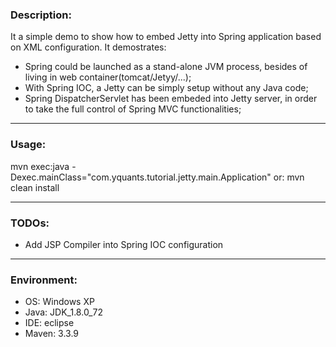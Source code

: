 <html>

<h3>Description:</h3>
<p>
It a simple demo to show how to embed Jetty into Spring application based on XML configuration. It demostrates:
<ul>
<li>Spring could be launched as a stand-alone JVM process, besides of living in web container(tomcat/Jetyy/...);
<li>With Spring IOC, a Jetty can be simply setup without any Java code;
<li>Spring DispatcherServlet has been embeded into Jetty server, in order to take the full control of Spring MVC functionalities;
</ul>

</p>

<hr>
<h3>Usage:</h3>
<p>
	mvn exec:java -Dexec.mainClass="com.yquants.tutorial.jetty.main.Application"
	or:
	mvn clean install
</p>

<hr/>
<h3>TODOs:</h3>
<ul>
<li>Add JSP Compiler into Spring IOC configuration</li>
</ul>

<hr/>
<h3>Environment:</h3>
<ul>
<li>OS: Windows XP</li>
<li>Java: JDK_1.8.0_72</li>
<li>IDE: eclipse</li>
<li>Maven: 3.3.9</li>
</ul>

</html>